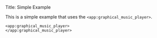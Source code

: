 Title: Simple Example

This is a simple example that uses the `<app:graphical_music_player>`.
	
	<app:graphical_music_player>
	</app:graphical_music_player>
	
